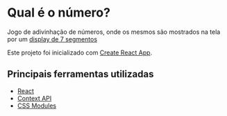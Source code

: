 # Qual é o número?

Jogo de adivinhação de números, onde os mesmos são mostrados na tela por um [display de 7 segmentos](https://pt.wikipedia.org/wiki/Display_de_sete_segmentos)

Este projeto foi inicializado com [Create React App](https://github.com/facebook/create-react-app).

## Principais ferramentas utilizadas

- [React](https://pt-br.reactjs.org/)
- [Context API](https://pt-br.reactjs.org/docs/context.html)
- [CSS Modules](https://github.com/css-modules/css-modules)
